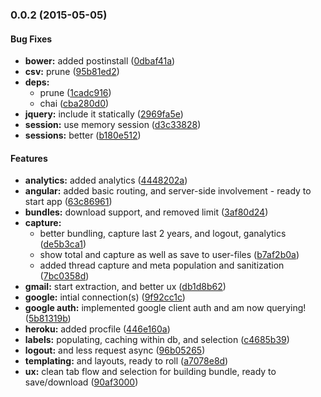 ### 0.0.2 (2015-05-05)


#### Bug Fixes

* **bower:** added postinstall ([0dbaf41a](http://github.com/electblake/node-gmail-address-bundler/commit/0dbaf41ac8d860dde5707a288a1c587af50e71d7))
* **csv:** prune ([95b81ed2](http://github.com/electblake/node-gmail-address-bundler/commit/95b81ed2fe47ff07b490209126eed7f1e125f281))
* **deps:**
  * prune ([1cadc916](http://github.com/electblake/node-gmail-address-bundler/commit/1cadc91657247e69c442d249981b5fe3040143b1))
  * chai ([cba280d0](http://github.com/electblake/node-gmail-address-bundler/commit/cba280d0a3cf7621fc1f94758a8165caa38b359f))
* **jquery:** include it statically ([2969fa5e](http://github.com/electblake/node-gmail-address-bundler/commit/2969fa5eed91a5c68bee2e8007dc190f33308b1a))
* **session:** use memory session ([d3c33828](http://github.com/electblake/node-gmail-address-bundler/commit/d3c338281c41c451bea764d3d01b7f993a0358cd))
* **sessions:** better ([b180e512](http://github.com/electblake/node-gmail-address-bundler/commit/b180e51279cc9bf1d2901bb1eadd8c9f21e0c0fd))


#### Features

* **analytics:** added analytics ([4448202a](http://github.com/electblake/node-gmail-address-bundler/commit/4448202a14800ca747db6be311c7d8cdaaf40d73))
* **angular:** added basic routing, and server-side involvement - ready to start app ([63c86961](http://github.com/electblake/node-gmail-address-bundler/commit/63c86961d7345facb4c5ca8438e8960120d40629))
* **bundles:** download support, and removed limit ([3af80d24](http://github.com/electblake/node-gmail-address-bundler/commit/3af80d24efdfad996f014abac49b1d2ab9ec45c0))
* **capture:**
  * better bundling, capture last 2 years, and logout, ganalytics ([de5b3ca1](http://github.com/electblake/node-gmail-address-bundler/commit/de5b3ca18a58487a3bf5d52617e6d8006eca23c1))
  * show total and capture as well as save to user-files ([b7af2b0a](http://github.com/electblake/node-gmail-address-bundler/commit/b7af2b0af70a2a24f776a40d9e689cc9e4d6acb9))
  * added thread capture and meta population and sanitization ([7bc0358d](http://github.com/electblake/node-gmail-address-bundler/commit/7bc0358d93639a4e10a811fb03b37e0f94ad76e5))
* **gmail:** start extraction, and better ux ([db1d8b62](http://github.com/electblake/node-gmail-address-bundler/commit/db1d8b62b92efeb2bf9092bfea7f0d4d0aac13ca))
* **google:** intial connection(s) ([9f92cc1c](http://github.com/electblake/node-gmail-address-bundler/commit/9f92cc1c040ab2e0d6efb5af1ee1e48ecc50c96e))
* **google auth:** implemented google client auth and am now querying! ([5b81319b](http://github.com/electblake/node-gmail-address-bundler/commit/5b81319ba28cf944b6ed715f350e5aaf72a34e20))
* **heroku:** added procfile ([446e160a](http://github.com/electblake/node-gmail-address-bundler/commit/446e160aa42df19bfd73a59495c4516f55d8d138))
* **labels:** populating, caching within db, and selection ([c4685b39](http://github.com/electblake/node-gmail-address-bundler/commit/c4685b394b5d1af7a8e7fb4de1c27abd52b1b24d))
* **logout:** and less request async ([96b05265](http://github.com/electblake/node-gmail-address-bundler/commit/96b0526544fb5d223ba035d4e32a40cc9aa074dc))
* **templating:** and layouts, ready to roll ([a7078e8d](http://github.com/electblake/node-gmail-address-bundler/commit/a7078e8d2653577242b557cec810d4cc02e80e85))
* **ux:** clean tab flow and selection for building bundle, ready to save/download ([90af3000](http://github.com/electblake/node-gmail-address-bundler/commit/90af300032a39d60df2097f0aee8d9a4fdde92fc))

